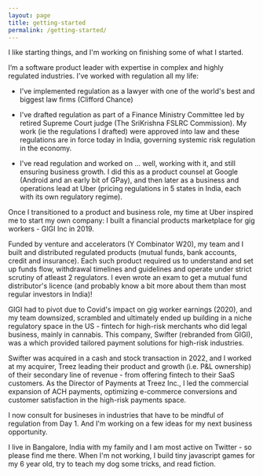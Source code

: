 ```yaml
---
layout: page
title: getting-started
permalink: /getting-started/
---
```

I like starting things, and I'm working on finishing some of what I started. 

I’m a software product leader with expertise in complex and highly regulated industries. I've worked with regulation all my life: 

- I've implemented regulation as a lawyer with one of the world's best and biggest law firms (Clifford Chance) 

- I've drafted regulation as part of a Finance Ministry Committee led by retired Supreme Court judge (The SriKrishna FSLRC Commission). My work (ie  the regulations I drafted) were approved into law and these regulations are in force today in India, governing systemic risk regulation in the economy. 

- I've read regulation and worked on ... well, working with it, and still ensuring business growth. I did this as a product counsel at Google (Android and an early bit of GPay), and then later as a business and operations lead at Uber (pricing regulations in 5 states in India, each with its own regulatory regime). 

Once I transitioned to a product and business role, my time at Uber inspired me to start my own company: I built a financial products marketplace for gig workers - GIGI Inc in 2019.

Funded by venture and accelerators (Y Combinator W20), my team and I built and distributed regulated products (mutual funds, bank accounts, credit and insurance). Each such product required us to understand and set up funds flow, withdrawal timelines and guidelines and operate under strict scrutiny of atleast 2 regulators. I even wrote an exam to get a mutual fund distributor's licence (and probably know a bit more about them than most regular investors in India)!

GIGI had to pivot due to Covid's impact on gig worker earnings (2020), and my team downsized, scrambled and ultimately ended up building in a niche regulatory space in the US - fintech for high-risk merchants who did legal business, mainly in cannabis. This company, Swifter (rebranded from GIGI), was a which provided tailored payment solutions for high-risk industries. 

Swifter was acquired in a cash and stock transaction in 2022, and I worked at my acquirer, Treez leading their product and growth (i.e. P&L ownership) of their secondary line of revenue - from offering fintech to their SaaS customers. As the Director of Payments at Treez Inc., I led the commercial expansion of ACH payments, optimizing e-commerce conversions and customer satisfaction in the high-risk payments space. 

I now consult for busineses in industries that have to be mindful of regulation from Day 1. And I'm working on a few ideas for my next business opportunity. 

I live in Bangalore, India with my family and I am most active on Twitter - so please find me there.  When I'm not working, I build tiny javascript games for my 6 year old, try to teach my dog some tricks, and read fiction. 